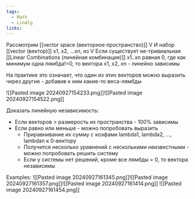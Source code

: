 ```yaml
---
tags:
  - Math
  - LinAlg
links:
---
```

Рассмотрим [[vector space (векторное пространство)]] V
И набор [[vector (вектор)]] x1, x2, ...xn, из V
Если существует не-тривиальная [[Linear Combinations (линейная комбинация)]] x1..xn равная 0, где как минимум одна лямбда!=0, то вектора x1, x2, xn - линейно зависимы

На практике это означает, что один из этих векторов можно выразить через другие - добавив к ним какие-то веса-лямбды

![[Pasted image 20240927154233.png]]![[Pasted image 20240927154522.png]]

Доказать линейную независимость:
- Если векторов > размерость их пространства - 100% зависимы
- Если равно или меньше - можно попробовать выразить
	- Приравнивание их сумму с коэфами lambda1, lambda2, ..., lambdan к 0-вектору
	- Получится несколько уравнений с несколькими неизвестными - можно попробовать решить систему
	- Если у системы нет решений, кроме все лямбды = 0, то вектора независимы




Examples:
![[Pasted image 20240927161345.png]]![[Pasted image 20240927161357.png]]![[Pasted image 20240927161414.png]]
![[Pasted image 20240927161454.png]]
